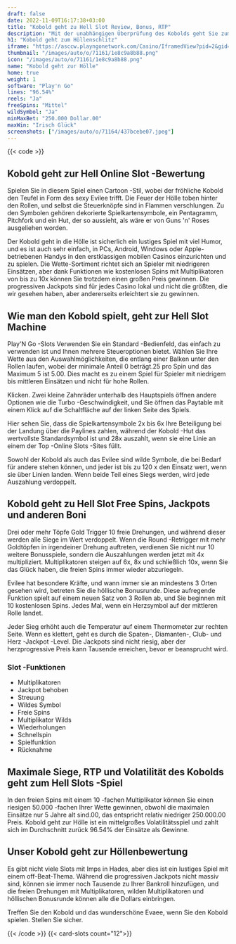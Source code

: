 ```yaml
---
draft: false
date: 2022-11-09T16:17:38+03:00
title: "Kobold geht zu Hell Slot Review, Bonus, RTP"
description: "Mit der unabhängigen Überprüfung des Kobolds geht Sie zum Hell Slot von Play'n Go können Sie kostenlos oder echtes Geld spielen und hier einen Bonus erhalten!"
h1: "Kobold geht zum Höllenschlitz"
iframe: "https://asccw.playngonetwork.com/Casino/IframedView?pid=2&gid=leprechaungoestohell&lang=en_US&practice=1&channel=desktop&div=flashobject&width=100%25&height=100%25&user=&password=&ctx=&demo=2&brand=&lobby=&rccurrentsessiontime=0&rcintervaltime=0&rcaccounthistoryurl=&rccontinueurl=&rcexiturl=&rchistoryurlmode=&autoplaylimits=0&autoplayreset=0&callback=flashCallback&rcmga=&resourcelevel=0&hasjackpots=False&country=&pauseplay=&playlimit=&selftest=&sessiontime=&coreweburl=https://asccw.playngonetwork.com/&showpoweredby=True"
thumbnail: "/images/auto/o/71161/1e8c9a8b88.png"
icon: "/images/auto/o/71161/1e8c9a8b88.png"
name: "Kobold geht zur Hölle"
home: true
weight: 1
software: "Play'n Go"
lines: "96.54%"
reels: "Ja"
freeSpins: "Mittel"
wildSymbol: "Ja"
minMaxBet: "250.000 Dollar.00"
maxWin: "Irisch Glück"
screenshots: ["/images/auto/o/71164/437bcebe07.jpeg"]
---
```


{{< code >}}<h2>Kobold geht zur Hell Online Slot -Bewertung</h2><p>Spielen Sie in diesem Spiel einen Cartoon -Stil, wobei der fröhliche Kobold den Teufel in Form des sexy Evilee trifft. Die Feuer der Hölle toben hinter den Rollen, und selbst die Steuerknöpfe sind in Flammen verschlungen. Zu den Symbolen gehören dekorierte Spielkartensymbole, ein Pentagramm, Pitchfork und ein Hut, der so aussieht, als wäre er von Guns 'n' Roses ausgeliehen worden.</p><p>Der Kobold geht in die Hölle ist sicherlich ein lustiges Spiel mit viel Humor, und es ist auch sehr einfach, in PCs, Android, Windows oder Apple-betriebenen Handys in den erstklassigen mobilen Casinos einzurichten und zu spielen.  Die Wette-Sortiment richtet sich an Spieler mit niedrigeren Einsätzen, aber dank Funktionen wie kostenlosen Spins mit Multiplikatoren von bis zu 10x können Sie trotzdem einen großen Preis gewinnen. Die progressiven Jackpots sind für jedes Casino lokal und nicht die größten, die wir gesehen haben, aber andererseits erleichtert sie zu gewinnen.</p><h2>Wie man den Kobold spielt, geht zur Hell Slot Machine</h2><p>Play'N Go -Slots Verwenden Sie ein Standard -Bedienfeld, das einfach zu verwenden ist und Ihnen mehrere Steueroptionen bietet. Wählen Sie Ihre Wette aus den Auswahlmöglichkeiten, die entlang einer Balken unter den Rollen laufen, wobei der minimale Anteil 0 beträgt.25 pro Spin und das Maximum 5 ist 5.00. Dies macht es zu einem Spiel für Spieler mit niedrigem bis mittleren Einsätzen und nicht für hohe Rollen.</p><p>Klicken. Zwei kleine Zahnräder unterhalb des Hauptspiels öffnen andere Optionen wie die Turbo -Geschwindigkeit, und Sie öffnen das Paytable mit einem Klick auf die Schaltfläche auf der linken Seite des Spiels.</p><p>Hier sehen Sie, dass die Spielkartensymbole 2x bis 6x Ihre Beteiligung bei der Landung über die Paylines zahlen, während der Kobold -Hut das wertvollste Standardsymbol ist und 28x auszahlt, wenn sie eine Linie an einem der Top -Online Slots -Sites füllt.</p><p>Sowohl der Kobold als auch das Evilee sind wilde Symbole, die bei Bedarf für andere stehen können, und jeder ist bis zu 120 x den Einsatz wert, wenn sie über Linien landen. Wenn beide Teil eines Siegs werden, wird jede Auszahlung verdoppelt.</p><h2>Kobold geht zu Hell Slot Free Spins, Jackpots und anderen Boni</h2><p>Drei oder mehr Töpfe Gold Trigger 10 freie Drehungen, und während dieser werden alle Siege im Wert verdoppelt. Wenn die Round -Retrigger mit mehr Goldtöpfen in irgendeiner Drehung auftreten, verdienen Sie nicht nur 10 weitere Bonusspiele, sondern die Auszahlungen werden jetzt mit 4x multipliziert. Multiplikatoren steigen auf 6x, 8x und schließlich 10x, wenn Sie das Glück haben, die freien Spins immer wieder abzuriegeln.</p><p>Evilee hat besondere Kräfte, und wann immer sie an mindestens 3 Orten gesehen wird, betreten Sie die höllische Bonusrunde. Diese aufregende Funktion spielt auf einem neuen Satz von 3 Rollen ab, und Sie beginnen mit 10 kostenlosen Spins. Jedes Mal, wenn ein Herzsymbol auf der mittleren Rolle landet.</p><p>Jeder Sieg erhöht auch die Temperatur auf einem Thermometer zur rechten Seite. Wenn es klettert, geht es durch die Spaten-, Diamanten-, Club- und Herz -Jackpot -Level. Die Jackpots sind nicht riesig, aber der herzprogressive Preis kann Tausende erreichen, bevor er beansprucht wird.</p><h3>
Slot -Funktionen</h3><ul>
<li></span>
Multiplikatoren</li>
<li></span>
Jackpot behoben</li>
<li></span>
Streuung</li>
<li></span>
Wildes Symbol</li>
<li></span>
Freie Spins</li>
<li></span>
Multiplikator Wilds</li>
<li></span>
Wiederholungen</li>
<li></span>
Schnellspin</li>
<li></span>
Spielfunktion</li>
<li></span>
Rücknahme</li></ul><h2>Maximale Siege, RTP und Volatilität des Kobolds geht zum Hell Slots -Spiel</h2><p>In den freien Spins mit einem 10 -fachen Multiplikator können Sie einen riesigen 50.000 -fachen Ihrer Wette gewinnen, obwohl die maximalen Einsätze nur 5 Jahre alt sind.00, das entspricht relativ niedriger 250.000.00 Preis. Kobold geht zur Hölle ist ein mittelgroßes Volatilitätsspiel und zahlt sich im Durchschnitt zurück 96.54% der Einsätze als Gewinne.</p><h2>Unser Kobold geht zur Höllenbewertung</h2><p>Es gibt nicht viele Slots mit Imps in Hades, aber dies ist ein lustiges Spiel mit einem off-Beat-Thema. Während die progressiven Jackpots nicht massiv sind, können sie immer noch Tausende zu Ihrer Bankroll hinzufügen, und die freien Drehungen mit Multiplikatoren, wilden Multiplikatoren und höllischen Bonusrunde können alle die Dollars einbringen.</p><p>Treffen Sie den Kobold und das wunderschöne Evaee, wenn Sie den Kobold spielen. Stellen Sie sicher.</p>{{< /code >}}
{{< card-slots count="12">}}
